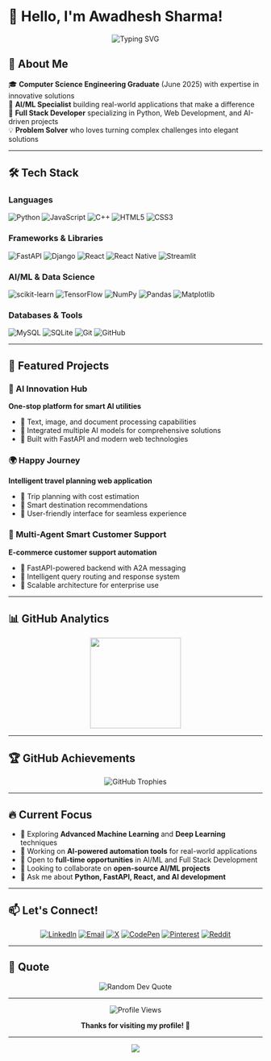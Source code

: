# 👋 Hello, I'm Awadhesh Sharma!

<div align="center">
  <img src="https://readme-typing-svg.herokuapp.com?font=Fira+Code&pause=1000&color=2196F3&center=true&vCenter=true&width=445&lines=Computer+Science+Engineering+Graduate;Full+Stack+Developer;AI%2FML+Enthusiast;Problem+Solver" alt="Typing SVG" />
</div>

## 💫 About Me

🎓 **Computer Science Engineering Graduate** (June 2025) with expertise in innovative solutions  
🚀 **AI/ML Specialist** building real-world applications that make a difference  
🔧 **Full Stack Developer** specializing in Python, Web Development, and AI-driven projects  
💡 **Problem Solver** who loves turning complex challenges into elegant solutions  

---

## 🛠️ Tech Stack

### Languages
![Python](https://img.shields.io/badge/python-3670A0?style=for-the-badge&logo=python&logoColor=ffdd54)
![JavaScript](https://img.shields.io/badge/javascript-%23323330.svg?style=for-the-badge&logo=javascript&logoColor=%23F7DF1E)
![C++](https://img.shields.io/badge/c++-%2300599C.svg?style=for-the-badge&logo=c%2B%2B&logoColor=white)
![HTML5](https://img.shields.io/badge/html5-%23E34F26.svg?style=for-the-badge&logo=html5&logoColor=white)
![CSS3](https://img.shields.io/badge/css3-%231572B6.svg?style=for-the-badge&logo=css3&logoColor=white)

### Frameworks & Libraries
![FastAPI](https://img.shields.io/badge/FastAPI-005571?style=for-the-badge&logo=fastapi)
![Django](https://img.shields.io/badge/django-%23092E20.svg?style=for-the-badge&logo=django&logoColor=white)
![React](https://img.shields.io/badge/react-%2320232a.svg?style=for-the-badge&logo=react&logoColor=%2361DAFB)
![React Native](https://img.shields.io/badge/react_native-%2320232a.svg?style=for-the-badge&logo=react&logoColor=%2361DAFB)
![Streamlit](https://img.shields.io/badge/Streamlit-%23FE4B4B.svg?style=for-the-badge&logo=streamlit&logoColor=white)

### AI/ML & Data Science
![scikit-learn](https://img.shields.io/badge/scikit--learn-%23F7931E.svg?style=for-the-badge&logo=scikit-learn&logoColor=white)
![TensorFlow](https://img.shields.io/badge/TensorFlow-%23FF6F00.svg?style=for-the-badge&logo=TensorFlow&logoColor=white)
![NumPy](https://img.shields.io/badge/numpy-%23013243.svg?style=for-the-badge&logo=numpy&logoColor=white)
![Pandas](https://img.shields.io/badge/pandas-%23150458.svg?style=for-the-badge&logo=pandas&logoColor=white)
![Matplotlib](https://img.shields.io/badge/Matplotlib-%23ffffff.svg?style=for-the-badge&logo=Matplotlib&logoColor=black)

### Databases & Tools
![MySQL](https://img.shields.io/badge/mysql-4479A1.svg?style=for-the-badge&logo=mysql&logoColor=white)
![SQLite](https://img.shields.io/badge/sqlite-%2307405e.svg?style=for-the-badge&logo=sqlite&logoColor=white)
![Git](https://img.shields.io/badge/git-%23F05033.svg?style=for-the-badge&logo=git&logoColor=white)
![GitHub](https://img.shields.io/badge/github-%23121011.svg?style=for-the-badge&logo=github&logoColor=white)

---

## 🚀 Featured Projects

### 🤖 AI Innovation Hub
**One-stop platform for smart AI utilities**
- 🔹 Text, image, and document processing capabilities
- 🔹 Integrated multiple AI models for comprehensive solutions
- 🔹 Built with FastAPI and modern web technologies

### 🌍 Happy Journey
**Intelligent travel planning web application**
- 🔹 Trip planning with cost estimation
- 🔹 Smart destination recommendations
- 🔹 User-friendly interface for seamless experience

### 🛒 Multi-Agent Smart Customer Support
**E-commerce customer support automation**
- 🔹 FastAPI-powered backend with A2A messaging
- 🔹 Intelligent query routing and response system
- 🔹 Scalable architecture for enterprise use

---

## 📊 GitHub Analytics

<div align="center">
<!--   <img height="180em" src="https://github-readme-stats.vercel.app/api?username=AwdheshSharma&show_icons=true&theme=tokyonight&include_all_commits=true&count_private=true"/> -->
  <img height="180em" src="https://github-readme-stats.vercel.app/api/top-langs/?username=AwdheshSharma&layout=compact&theme=tokyonight"/>
</div>

<div align="center">
<!--   <img src="https://github-readme-streak-stats.vercel.app/?user=AwdheshSharma&theme=tokyonight" alt="GitHub Streak"/> -->
</div>

---

## 🏆 GitHub Achievements

<div align="center">
  <img src="https://github-profile-trophy.vercel.app/?username=AwdheshSharma&theme=tokyonight&no-frame=false&no-bg=false&margin-w=4" alt="GitHub Trophies"/>
</div>

---

## 🔥 Current Focus

- 🌱 Exploring **Advanced Machine Learning** and **Deep Learning** techniques
- 🔭 Working on **AI-powered automation tools** for real-world applications
- 💼 Open to **full-time opportunities** in AI/ML and Full Stack Development
- 👯 Looking to collaborate on **open-source AI/ML projects**
- 💬 Ask me about **Python, FastAPI, React, and AI development**

---

## 📫 Let's Connect!

<div align="center">
  
[![LinkedIn](https://img.shields.io/badge/LinkedIn-%230077B5.svg?logo=linkedin&logoColor=white)](https://linkedin.com/in/AwdheshSharma)
[![Email](https://img.shields.io/badge/Email-D14836?logo=gmail&logoColor=white)](mailto:awdheshsharma590@gmail.com)
[![X](https://img.shields.io/badge/X-black.svg?logo=X&logoColor=white)](https://x.com/Awdhesh_13)
[![CodePen](https://img.shields.io/badge/CodePen-000000?logo=codepen&logoColor=white)](https://codepen.io/AWDHESH-SHARMA)
[![Pinterest](https://img.shields.io/badge/Pinterest-%23E60023.svg?logo=Pinterest&logoColor=white)](https://pinterest.com/awdheshsharma590)
[![Reddit](https://img.shields.io/badge/Reddit-%23FF4500.svg?logo=Reddit&logoColor=white)](https://reddit.com/user/Efficient-Pomelo-590)

</div>

---

## 💭 Quote

<div align="center">
  <img src="https://quotes-github-readme.vercel.app/api?type=horizontal&theme=tokyonight" alt="Random Dev Quote"/>
</div>

---

<div align="center">
  <img src="https://visitcount.itsvg.in/api?id=AwdheshSharma&icon=2&color=6" alt="Profile Views"/>
  
  **Thanks for visiting my profile! 🚀**
</div>

---

<div align="center">
  <img src="https://capsule-render.vercel.app/api?type=waving&color=gradient&height=100&section=footer"/>
</div>
